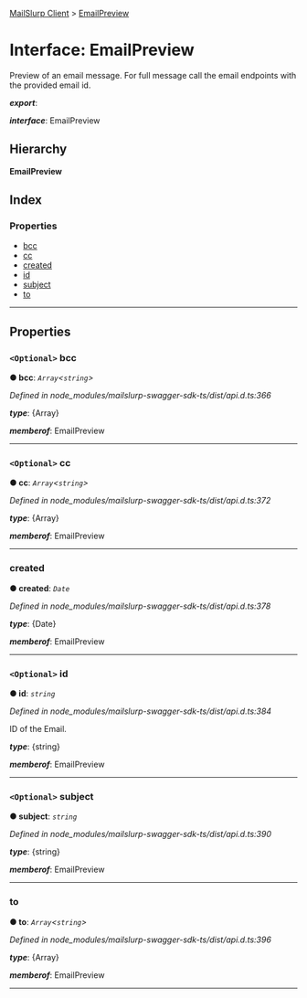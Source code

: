 [MailSlurp Client](../README.md) > [EmailPreview](../interfaces/emailpreview.md)

# Interface: EmailPreview

Preview of an email message. For full message call the email endpoints with the provided email id.

*__export__*: 

*__interface__*: EmailPreview

## Hierarchy

**EmailPreview**

## Index

### Properties

* [bcc](emailpreview.md#bcc)
* [cc](emailpreview.md#cc)
* [created](emailpreview.md#created)
* [id](emailpreview.md#id)
* [subject](emailpreview.md#subject)
* [to](emailpreview.md#to)

---

## Properties

<a id="bcc"></a>

### `<Optional>` bcc

**● bcc**: *`Array`<`string`>*

*Defined in node_modules/mailslurp-swagger-sdk-ts/dist/api.d.ts:366*

*__type__*: {Array}

*__memberof__*: EmailPreview

___
<a id="cc"></a>

### `<Optional>` cc

**● cc**: *`Array`<`string`>*

*Defined in node_modules/mailslurp-swagger-sdk-ts/dist/api.d.ts:372*

*__type__*: {Array}

*__memberof__*: EmailPreview

___
<a id="created"></a>

###  created

**● created**: *`Date`*

*Defined in node_modules/mailslurp-swagger-sdk-ts/dist/api.d.ts:378*

*__type__*: {Date}

*__memberof__*: EmailPreview

___
<a id="id"></a>

### `<Optional>` id

**● id**: *`string`*

*Defined in node_modules/mailslurp-swagger-sdk-ts/dist/api.d.ts:384*

ID of the Email.

*__type__*: {string}

*__memberof__*: EmailPreview

___
<a id="subject"></a>

### `<Optional>` subject

**● subject**: *`string`*

*Defined in node_modules/mailslurp-swagger-sdk-ts/dist/api.d.ts:390*

*__type__*: {string}

*__memberof__*: EmailPreview

___
<a id="to"></a>

###  to

**● to**: *`Array`<`string`>*

*Defined in node_modules/mailslurp-swagger-sdk-ts/dist/api.d.ts:396*

*__type__*: {Array}

*__memberof__*: EmailPreview

___

